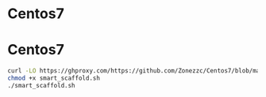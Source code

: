 # Centos7
# Centos7

``` bash
curl -LO https://ghproxy.com/https://github.com/Zonezzc/Centos7/blob/main/smart_scaffold.sh
chmod +x smart_scaffold.sh
./smart_scaffold.sh
```